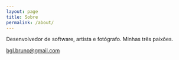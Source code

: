 ```yaml
---
layout: page
title: Sobre
permalink: /about/
---
```


Desenvolvedor de software, artista e fotógrafo.
Minhas três paixões.

[bgl.bruno@gmail.com](mailto:bgl.bruno@gmail.com)
